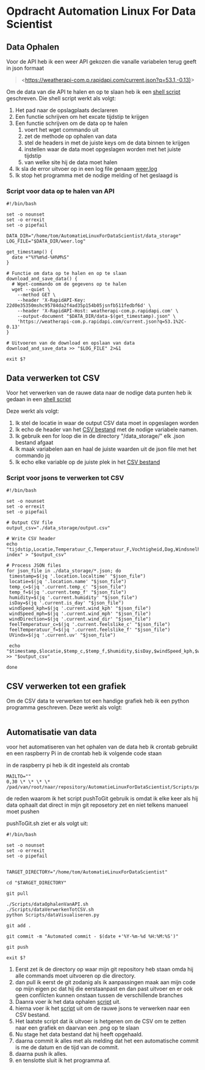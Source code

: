 # Opdracht Automation Linux For Data Scientist

## Data Ophalen

Voor de API heb ik een weer API gekozen die vanalle variabelen terug geeft in json formaat

> <<https://weatherapi-com.p.rapidapi.com/current.json?q=53.1,-0.13)>>

Om de data van die API te halen en op te slaan heb ik een [shell script](#script-voor-data-op-te-halen-van-api) geschreven.
Die shell script werkt als volgt:

1. Het pad naar de opslagplaats declareren
2. Een functie schrijven om het excate tijdstip te krijgen
3. Een functie schrijven om de data op te halen
   1. voert het wget commando uit
   2. zet de methode op ophalen van data
   3. stel de headers in met de juiste keys om de data binnen te krijgen
   4. instellen waar de data moet opgeslagen worden met het juiste tijdstip
   5. van welke site hij de data moet halen
4. Ik sla de error uitvoer op in een log file genaam [weer.log](/data_storage/weer.log)
5. Ik stop het programma met de nodige melding of het geslaagd is

### Script voor data op te halen van API

```shell
#!/bin/bash

set -o nounset
set -o errexit
set -o pipefail

DATA_DIR="/home/tom/AutomatieLinuxForDataScientist/data_storage"
LOG_FILE="$DATA_DIR/weer.log"

get_timestamp() {
  date +"%Y%m%d-%H%M%S"
}

# Functie om data op te halen en op te slaan
download_and_save_data() {
  # Wget-commando om de gegevens op te halen
  wget --quiet \
    --method GET \
    --header 'X-RapidAPI-Key: 22d0e35350mshc95784da2f4ad35p154b05jsnfb511fedbf6d' \
    --header 'X-RapidAPI-Host: weatherapi-com.p.rapidapi.com' \
    --output-document "$DATA_DIR/data-$(get_timestamp).json" \
    'https://weatherapi-com.p.rapidapi.com/current.json?q=53.1%2C-0.13'
}

# Uitvoeren van de download en opslaan van data
download_and_save_data >> "$LOG_FILE" 2>&1

exit $?

```

## Data verwerken tot CSV

Voor het verwerken van de rauwe data naar de nodige data punten heb ik gedaan in een [shell script](#script-voor-jsons-te-verwerken-tot-csv)

Deze werkt als volgt:

1. Ik stel de locatie in waar de output CSV data moet in opgeslagen worden
2. Ik echo de header van het [CSV bestand](/data_storage/output.csv) met de nodige variabele namen.
3. Ik gebruik een for loop die in de directory "/data_storage/" elk .json bestand afgaat
4. Ik maak variabelen aan en haal de juiste waarden uit de json file met het commando jq
5. Ik echo elke variable op de juiste plek in het [CSV bestand](/data_storage/output.csv)

### Script voor jsons te verwerken tot CSV

```shell
#!/bin/bash

set -o nounset
set -o errexit
set -o pipefail

# Output CSV file
output_csv="./data_storage/output.csv"

# Write CSV header
echo "tijdstip,Locatie,Temperatuur_C,Temperatuur_F,Vochtigheid,Dag,Windsnelheid_kph,Windsnelheid_mph,Windrichting,Gevoelstemperatuur_C,Gevoelstemperatuur_F,UV index" > "$output_csv"

# Process JSON files
for json_file in ./data_storage/*.json; do
 timestamp=$(jq '.location.localtime' "$json_file")
 locatie=$(jq '.location.name' "$json_file")
 temp_c=$(jq '.current.temp_c' "$json_file")
 temp_f=$(jq '.current.temp_f' "$json_file")
 humidity=$(jq '.current.humidity' "$json_file")
 isDay=$(jq '.current.is_day' "$json_file")
 windSpeed_kph=$(jq '.current.wind_kph' "$json_file")
 windSpeed_mph=$(jq '.current.wind_mph' "$json_file")
 windDirection=$(jq '.current.wind_dir' "$json_file")
 feelTemperatuur_c=$(jq '.current.feelslike_c' "$json_file")
 feelTemperatuur_f=$(jq '.current.feelslike_f' "$json_file")
 UVindx=$(jq '.current.uv' "$json_file")

 echo "$timestamp,$locatie,$temp_c,$temp_f,$humidity,$isDay,$windSpeed_kph,$windSpeed_mph,$windDirection,$feelTemperatuur_c,$feelTemperatuur_f,$UVindx" >> "$output_csv"

done

```

## CSV verwerken tot een grafiek

Om de CSV data te verwerken tot een handige grafiek heb ik een python programma geschreven.
Deze werkt als volgt:

```python

```

## Automatisatie van data

voor het automatiseren van het ophalen van de data heb ik crontab gebruikt en een raspberry Pi
in de crontab heb ik volgende code staan

in de raspberry pi heb ik dit ingesteld als crontab

```shell
MAILTO=""
0,30 \* \* \* \* /pad/van/root/naar/repository/AutomatieLinuxForDataScientist/Scripts/pushToGit.sh

```

de reden waarom ik het script pushToGit gebruik is omdat ik elke keer als hij data ophaalt dat direct in mijn git reposetory zet en niet telkens manueel moet pushen

pushToGit.sh ziet er als volgt uit:

```shell
#!/bin/bash

set -o nounset
set -o errexit
set -o pipefail


TARGET_DIRECTORY="/home/tom/AutomatieLinuxForDataScientist"

cd "$TARGET_DIRECTORY"

git pull

./Scripts/dataOphalenVanAPI.sh
./Scripts/dataVerwerkenTotCSV.sh
python Scripts/dataVisualiseren.py

git add .

git commit -m "Automated commit - $(date +'%Y-%m-%d %H:%M:%S')"

git push

exit $?
```

1. Eerst zet ik de directory op waar mijn git repository heb staan omda hij alle commands moet uitvoeren op die directory.
2. dan pull ik eerst de git zodanig als ik aanpassingen maak aan mijn code op mijn eigen pc dat hij die eerstaanpast en dan past uitvoer en er ook geen confilcten kunnen onstaan tussen de verschillende branches
3. Daanra voer ik het data ophalen [script](#script-voor-data-op-te-halen-van-api-dataophalen) uit.
4. hierna voer ik het [script](#dataNaarCSV) uit om de rauwe jsons te verwerken naar een CSV bestand.
5. Het laatste script dat ik uitvoer is hetgenen om de CSV om te zetten naar een grafiek en daarvan een .png op te slaan
6. Nu stage het data bestand dat hij heeft opgehaald.
7. daarna commit ik alles met als melding dat het een automatische commit is me de datum en de tijd van de commit.
8. daarna push ik alles.
9. en tenslotte sluit ik het programma af.
